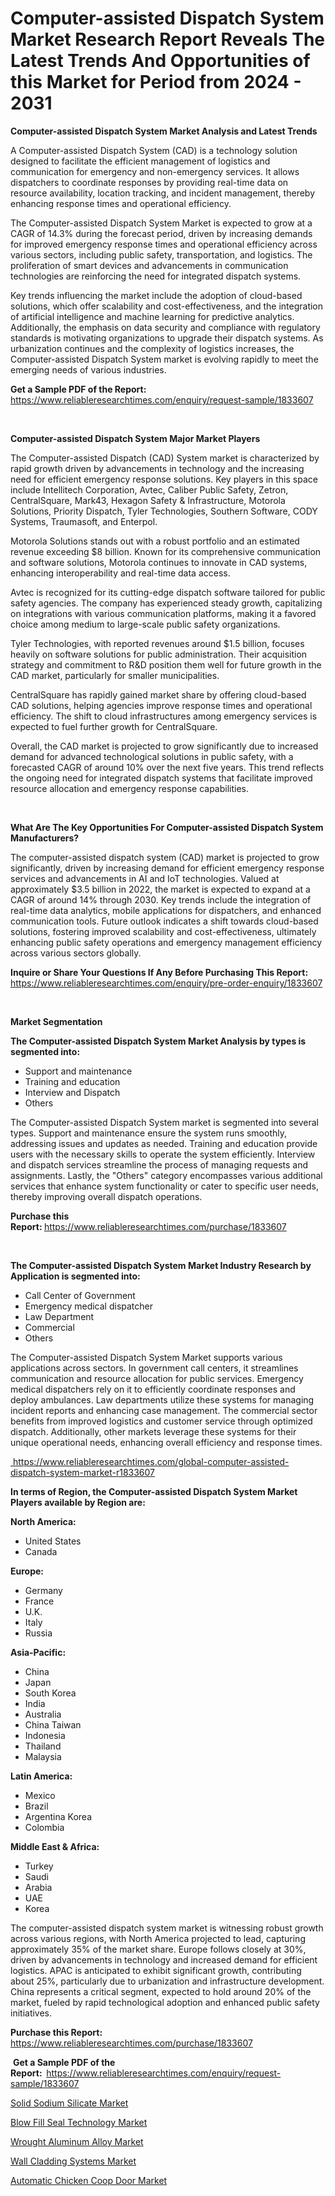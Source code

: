 <p><h1>Computer-assisted Dispatch System Market Research Report Reveals The Latest Trends And Opportunities of this Market for Period from 2024 - 2031</h1></p><p><strong>Computer-assisted Dispatch System Market Analysis and Latest Trends</strong></p>
<p><p>A Computer-assisted Dispatch System (CAD) is a technology solution designed to facilitate the efficient management of logistics and communication for emergency and non-emergency services. It allows dispatchers to coordinate responses by providing real-time data on resource availability, location tracking, and incident management, thereby enhancing response times and operational efficiency.</p><p>The Computer-assisted Dispatch System Market is expected to grow at a CAGR of 14.3% during the forecast period, driven by increasing demands for improved emergency response times and operational efficiency across various sectors, including public safety, transportation, and logistics. The proliferation of smart devices and advancements in communication technologies are reinforcing the need for integrated dispatch systems. </p><p>Key trends influencing the market include the adoption of cloud-based solutions, which offer scalability and cost-effectiveness, and the integration of artificial intelligence and machine learning for predictive analytics. Additionally, the emphasis on data security and compliance with regulatory standards is motivating organizations to upgrade their dispatch systems. As urbanization continues and the complexity of logistics increases, the Computer-assisted Dispatch System market is evolving rapidly to meet the emerging needs of various industries.</p></p>
<p><strong>Get a Sample PDF of the Report:&nbsp;</strong> <a href="https://www.reliableresearchtimes.com/enquiry/request-sample/1833607?utm_campaign=1430&utm_medium=2&utm_source=Github&utm_content=ia&utm_term=17102024&utm_id=computer-assisted-dispatch-system">https://www.reliableresearchtimes.com/enquiry/request-sample/1833607</a></p>
<p>&nbsp;</p>
<p><strong>Computer-assisted Dispatch System Major Market Players</strong></p>
<p><p>The Computer-assisted Dispatch (CAD) System market is characterized by rapid growth driven by advancements in technology and the increasing need for efficient emergency response solutions. Key players in this space include Intellitech Corporation, Avtec, Caliber Public Safety, Zetron, CentralSquare, Mark43, Hexagon Safety & Infrastructure, Motorola Solutions, Priority Dispatch, Tyler Technologies, Southern Software, CODY Systems, Traumasoft, and Enterpol.</p><p>Motorola Solutions stands out with a robust portfolio and an estimated revenue exceeding $8 billion. Known for its comprehensive communication and software solutions, Motorola continues to innovate in CAD systems, enhancing interoperability and real-time data access.</p><p>Avtec is recognized for its cutting-edge dispatch software tailored for public safety agencies. The company has experienced steady growth, capitalizing on integrations with various communication platforms, making it a favored choice among medium to large-scale public safety organizations.</p><p>Tyler Technologies, with reported revenues around $1.5 billion, focuses heavily on software solutions for public administration. Their acquisition strategy and commitment to R&D position them well for future growth in the CAD market, particularly for smaller municipalities.</p><p>CentralSquare has rapidly gained market share by offering cloud-based CAD solutions, helping agencies improve response times and operational efficiency. The shift to cloud infrastructures among emergency services is expected to fuel further growth for CentralSquare.</p><p>Overall, the CAD market is projected to grow significantly due to increased demand for advanced technological solutions in public safety, with a forecasted CAGR of around 10% over the next five years. This trend reflects the ongoing need for integrated dispatch systems that facilitate improved resource allocation and emergency response capabilities.</p></p>
<p>&nbsp;</p>
<p><strong>What Are The Key Opportunities For Computer-assisted Dispatch System Manufacturers?</strong></p>
<p><p>The computer-assisted dispatch system (CAD) market is projected to grow significantly, driven by increasing demand for efficient emergency response services and advancements in AI and IoT technologies. Valued at approximately $3.5 billion in 2022, the market is expected to expand at a CAGR of around 14% through 2030. Key trends include the integration of real-time data analytics, mobile applications for dispatchers, and enhanced communication tools. Future outlook indicates a shift towards cloud-based solutions, fostering improved scalability and cost-effectiveness, ultimately enhancing public safety operations and emergency management efficiency across various sectors globally.</p></p>
<p><strong>Inquire or Share Your Questions If Any Before Purchasing This Report:</strong> <a href="https://www.reliableresearchtimes.com/enquiry/pre-order-enquiry/1833607?utm_campaign=1430&utm_medium=2&utm_source=Github&utm_content=ia&utm_term=17102024&utm_id=computer-assisted-dispatch-system">https://www.reliableresearchtimes.com/enquiry/pre-order-enquiry/1833607</a></p>
<p>&nbsp;</p>
<p><strong>Market Segmentation</strong></p>
<p><strong>The Computer-assisted Dispatch System Market Analysis by types is segmented into:</strong></p>
<p><ul><li>Support and maintenance</li><li>Training and education</li><li>Interview and Dispatch</li><li>Others</li></ul></p>
<p><p>The Computer-assisted Dispatch System market is segmented into several types. Support and maintenance ensure the system runs smoothly, addressing issues and updates as needed. Training and education provide users with the necessary skills to operate the system efficiently. Interview and dispatch services streamline the process of managing requests and assignments. Lastly, the "Others" category encompasses various additional services that enhance system functionality or cater to specific user needs, thereby improving overall dispatch operations.</p></p>
<p><strong>Purchase this Report:&nbsp;</strong><a href="https://www.reliableresearchtimes.com/purchase/1833607?utm_campaign=1430&utm_medium=2&utm_source=Github&utm_content=ia&utm_term=17102024&utm_id=computer-assisted-dispatch-system">https://www.reliableresearchtimes.com/purchase/1833607</a></p>
<p>&nbsp;</p>
<p><strong>The Computer-assisted Dispatch System Market Industry Research by Application is segmented into:</strong></p>
<p><ul><li>Call Center of Government</li><li>Emergency medical dispatcher</li><li>Law Department</li><li>Commercial</li><li>Others</li></ul></p>
<p><p>The Computer-assisted Dispatch System Market supports various applications across sectors. In government call centers, it streamlines communication and resource allocation for public services. Emergency medical dispatchers rely on it to efficiently coordinate responses and deploy ambulances. Law departments utilize these systems for managing incident reports and enhancing case management. The commercial sector benefits from improved logistics and customer service through optimized dispatch. Additionally, other markets leverage these systems for their unique operational needs, enhancing overall efficiency and response times.</p></p>
<p><a href="https://www.reliableresearchtimes.com/global-computer-assisted-dispatch-system-market-r1833607?utm_campaign=1430&utm_medium=2&utm_source=Github&utm_content=ia&utm_term=17102024&utm_id=computer-assisted-dispatch-system">&nbsp;https://www.reliableresearchtimes.com/global-computer-assisted-dispatch-system-market-r1833607</a></p>
<p><strong>In terms of Region, the Computer-assisted Dispatch System Market Players available by Region are:</strong></p>
<p>
    <p> <strong> North America: </strong>
        <ul>
            <li>United States</li>
            <li>Canada</li>
        </ul>
        </p> 
    <p> <strong> Europe: </strong>
        <ul>
            <li>Germany</li>
            <li>France</li>
            <li>U.K.</li>
            <li>Italy</li>
            <li>Russia</li>
        </ul>
        </p> 
    <p> <strong> Asia-Pacific: </strong>
        <ul>
            <li>China</li>
            <li>Japan</li>
            <li>South Korea</li>
            <li>India</li>
            <li>Australia</li>
            <li>China Taiwan</li>
            <li>Indonesia</li>
            <li>Thailand</li>
            <li>Malaysia</li>
        </ul>
        </p> 
    <p> <strong> Latin America: </strong>
        <ul>
            <li>Mexico</li>
            <li>Brazil</li>
            <li>Argentina Korea</li>
            <li>Colombia</li>
        </ul>
        </p> 
    <p> <strong> Middle East & Africa: </strong>
        <ul>
            <li>Turkey</li>
            <li>Saudi</li>
            <li>Arabia</li>
            <li>UAE</li>
            <li>Korea</li>
        </ul>
    </p>
    </p>
<p><p>The computer-assisted dispatch system market is witnessing robust growth across various regions, with North America projected to lead, capturing approximately 35% of the market share. Europe follows closely at 30%, driven by advancements in technology and increased demand for efficient logistics. APAC is anticipated to exhibit significant growth, contributing about 25%, particularly due to urbanization and infrastructure development. China represents a critical segment, expected to hold around 20% of the market, fueled by rapid technological adoption and enhanced public safety initiatives.</p></p>
<p><strong>Purchase this Report: </strong><a href="https://www.reliableresearchtimes.com/purchase/1833607?utm_campaign=1430&utm_medium=2&utm_source=Github&utm_content=ia&utm_term=17102024&utm_id=computer-assisted-dispatch-system">https://www.reliableresearchtimes.com/purchase/1833607</a></p>
<p>&nbsp;<strong>Get a Sample PDF of the Report:&nbsp;&nbsp;</strong><a href="https://www.reliableresearchtimes.com/enquiry/request-sample/1833607?utm_campaign=1430&utm_medium=2&utm_source=Github&utm_content=ia&utm_term=17102024&utm_id=computer-assisted-dispatch-system">https://www.reliableresearchtimes.com/enquiry/request-sample/1833607</a></p>
<p><strong></strong></p>
<p><p><a href="https://www.linkedin.com/pulse/emerging-trends-solid-sodium-silicate-market-detailed-elife?utm_campaign=1430&utm_medium=2&utm_source=Github&utm_content=ia&utm_term=17102024&utm_id=computer-assisted-dispatch-system">Solid Sodium Silicate Market</a></p><p><a href="https://www.linkedin.com/pulse/key-drivers-blow-fill-seal-technology-market-trends-yv71c?utm_campaign=1430&utm_medium=2&utm_source=Github&utm_content=ia&utm_term=17102024&utm_id=computer-assisted-dispatch-system">Blow Fill Seal Technology Market</a></p><p><a href="https://www.linkedin.com/pulse/exploring-wrought-aluminum-alloy-market-dynamics-revenue-im4he?utm_campaign=1430&utm_medium=2&utm_source=Github&utm_content=ia&utm_term=17102024&utm_id=computer-assisted-dispatch-system">Wrought Aluminum Alloy Market</a></p><p><a href="https://www.linkedin.com/pulse/sustainability-trends-wall-cladding-systems-industry-d8fdc?utm_campaign=1430&utm_medium=2&utm_source=Github&utm_content=ia&utm_term=17102024&utm_id=computer-assisted-dispatch-system">Wall Cladding Systems Market</a></p><p><a href="https://issuu.com/reportprime-2/docs/automatic-chicken-coop-door-market-_1e8e5f0bcad01f?utm_campaign=1430&utm_medium=2&utm_source=Github&utm_content=ia&utm_term=17102024&utm_id=computer-assisted-dispatch-system">Automatic Chicken Coop Door Market</a></p></p>
